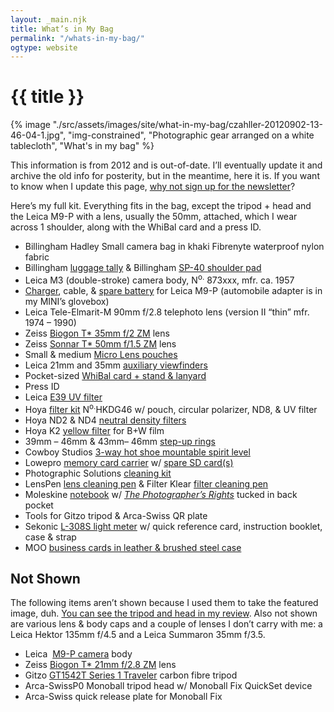 ```yaml
---
layout: _main.njk
title: What’s in My Bag
permalink: "/whats-in-my-bag/"
ogtype: website
---
```


<!-- markdownlint-disable MD025 -->
# {{ title }}
<!-- markdownlint-enable MD025 -->

<mpb-dialog-img>

{% image "./src/assets/images/site/what-in-my-bag/czahller-20120902-13-46-04-1.jpg", "img-constrained", "Photographic gear arranged on a white tablecloth", "What's in my bag" %}
</mpb-dialog-img>

<mpb-callout type="note">

This information is from 2012 and is out-of-date. I’ll eventually update it and archive the old info for posterity, but in the meantime, here it is. If you want to know when I update this page, [why not sign up for the newsletter](/contact/newsletter/)?
</mpb-callout>
<p class="drop-cap">Here’s my full kit. Everything fits in the bag, except the tripod + head and the Leica M9-P with a lens, usually the 50mm, attached, which I wear across 1 shoulder, along with the WhiBal card and a press ID.</p>

* Billingham Hadley Small camera bag in khaki Fibrenyte waterproof nylon fabric
* Billingham <a href="//amzn.to/2TkhHKu" target="_blank" rel="external nofollow noopener noreferrer">luggage tally</a> &amp; Billingham <a href="//amzn.to/2Y9zgAi" target="_blank" rel="external nofollow noopener noreferrer">SP-40 shoulder pad</a>
* Leica M3 (double-stroke) camera body, N<sup>o.</sup>&nbsp;873xxx, mfr. ca. 1957
* <a href="//amzn.to/2Js8GPM" target="_blank" rel="external nofollow noopener noreferrer">Charger</a>, cable, &amp; <a href="//amzn.to/2OdMjw0" target="_blank" rel="external nofollow noopener noreferrer">spare battery</a> for Leica M9-P (automobile adapter is in my MINI’s glovebox)
* Leica Tele-Elmarit-M 90mm f/2.8 telephoto lens (version II “thin” mfr. 1974 – 1990)
* Zeiss <a href="//amzn.to/2UHwJeC" target="_blank" rel="external nofollow noopener noreferrer">Biogon T* 35mm&nbsp;f/2 ZM</a> lens
* Zeiss <a href="//amzn.to/2U2mjsU" target="_blank" rel="external nofollow noopener noreferrer">Sonnar T* 50mm&nbsp;f/1.5 ZM</a> lens
* Small &amp; medium <a href="//amzn.to/2TgUKb3" target="_blank" rel="external nofollow noopener noreferrer">Micro Lens pouches</a>
* Leica 21mm and 35mm <a href="//amzn.to/2UI6B3q" target="_blank" rel="external nofollow noopener noreferrer">auxiliary viewfinders</a>
* Pocket-sized <a href="//amzn.to/2Yf3uBU" target="_blank" rel="external nofollow noopener noreferrer">WhiBal card + stand &amp; lanyard</a>
* Press ID
* Leica <a href="//amzn.to/2TgUx7C" target="_blank" rel="external nofollow noopener noreferrer">E39&nbsp;UV filter</a>
* Hoya <a href="//amzn.to/2UKQLot" target="_blank" rel="external nofollow noopener noreferrer">filter kit</a> N<sup>o</sup><sup>.</sup>HKDG46 w/ pouch, circular polarizer, ND8, &amp; UV filter
* Hoya ND2 &amp; ND4 <a href="//amzn.to/2Tj2RE0" target="_blank" rel="external nofollow noopener noreferrer">neutral density filters</a>
* Hoya K2&nbsp;<a href="//amzn.to/2FfwWz5" target="_blank" rel="external nofollow noopener noreferrer">yellow filter</a> for B+W film
* 39mm&nbsp;– 46mm &amp; 43mm– 46mm&nbsp;<a href="https://www.amazon.com/gp/search?ie=UTF8&amp;tag=mercphotamzn-20&amp;linkCode=ur2&amp;linkId=d205805ff2cb6b4e09888d05471b92e2&amp;camp=1789&amp;creative=9325&amp;index=photo&amp;keywords=Step Up Down Ring" target="_blank" rel="external nofollow noopener noreferrer">step-up rings</a>
* Cowboy Studios <a href="//amzn.to/2Ct6bH2" target="_blank" rel="external nofollow noopener noreferrer">3-way hot shoe mountable spirit level</a>
* Lowepro <a href="//amzn.to/2JqudIp" target="_blank" rel="external nofollow noopener noreferrer">memory card carrier</a> w/ <a href="//amzn.to/2U3Bm5z" target="_blank" rel="external nofollow noopener noreferrer">spare SD card(s)</a>
* Photographic Solutions <a href="//amzn.to/2uiXSJe" target="_blank" rel="external nofollow noopener noreferrer">cleaning kit</a>
* LensPen <a href="//amzn.to/2WjvDWR" target="_blank" rel="external nofollow noopener noreferrer">lens cleaning pen</a> &amp; Filter Klear <a href="//amzn.to/2FoqUfO" target="_blank" rel="external nofollow noopener noreferrer">filter cleaning pen</a>
* Moleskine <a href="//amzn.to/2HuJYfX" target="_blank" rel="external nofollow noopener noreferrer">notebook</a> w/ <cite><a href="http://www.krages.com/ThePhotographersRight.pdf" target="_blank" rel="noopener noreferrer">The Photographer’s Rights</a></cite> tucked in back pocket
* Tools for Gitzo tripod &amp; Arca-Swiss QR plate
* Sekonic <a href="//amzn.to/2Y9ZItM" target="_blank" rel="external nofollow noopener noreferrer">L-308S&nbsp;light meter</a> w/ quick reference card, instruction booklet, case &amp; strap
* MOO <a href="http://www.moo.com/share/nw2nbf" target="_blank" rel="noopener noreferrer">business cards in leather &amp; brushed steel case</a>

## Not Shown

The following items aren’t shown because I used them to take the featured image, duh. [You can see the tripod and head in my review](/hands-on-with-the-arca-swiss-p0-tripod-head-panning-system-slidefix-qs-quick-release/). Also not shown are various lens & body caps and a couple of lenses I don’t carry with me: a Leica Hektor 135mm f/4.5 and a Leica Summaron 35mm f/3.5.

* Leica&nbsp; <a href="//amzn.to/2JquBXn" target="_blank" rel="external nofollow noopener noreferrer">M9-P camera</a> body
* Zeiss <a href="//amzn.to/2CtKPJm" target="_blank" rel="external nofollow noopener noreferrer">Biogon T* 21mm&nbsp;f/2.8 ZM</a> lens
* Gitzo&nbsp;<a href="//amzn.to/2HurTOQ" target="_blank" rel="external nofollow noopener noreferrer">GT1542T&nbsp;Series 1 Traveler</a> carbon fibre tripod
* Arca-SwissP0&nbsp;Monoball tripod head w/ Monoball Fix QuickSet device
* Arca-Swiss quick release plate for Monoball Fix
